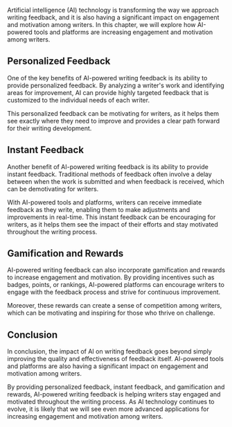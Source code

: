 
Artificial intelligence (AI) technology is transforming the way we approach writing feedback, and it is also having a significant impact on engagement and motivation among writers. In this chapter, we will explore how AI-powered tools and platforms are increasing engagement and motivation among writers.

Personalized Feedback
---------------------

One of the key benefits of AI-powered writing feedback is its ability to provide personalized feedback. By analyzing a writer's work and identifying areas for improvement, AI can provide highly targeted feedback that is customized to the individual needs of each writer.

This personalized feedback can be motivating for writers, as it helps them see exactly where they need to improve and provides a clear path forward for their writing development.

Instant Feedback
----------------

Another benefit of AI-powered writing feedback is its ability to provide instant feedback. Traditional methods of feedback often involve a delay between when the work is submitted and when feedback is received, which can be demotivating for writers.

With AI-powered tools and platforms, writers can receive immediate feedback as they write, enabling them to make adjustments and improvements in real-time. This instant feedback can be encouraging for writers, as it helps them see the impact of their efforts and stay motivated throughout the writing process.

Gamification and Rewards
------------------------

AI-powered writing feedback can also incorporate gamification and rewards to increase engagement and motivation. By providing incentives such as badges, points, or rankings, AI-powered platforms can encourage writers to engage with the feedback process and strive for continuous improvement.

Moreover, these rewards can create a sense of competition among writers, which can be motivating and inspiring for those who thrive on challenge.

Conclusion
----------

In conclusion, the impact of AI on writing feedback goes beyond simply improving the quality and effectiveness of feedback itself. AI-powered tools and platforms are also having a significant impact on engagement and motivation among writers.

By providing personalized feedback, instant feedback, and gamification and rewards, AI-powered writing feedback is helping writers stay engaged and motivated throughout the writing process. As AI technology continues to evolve, it is likely that we will see even more advanced applications for increasing engagement and motivation among writers.
